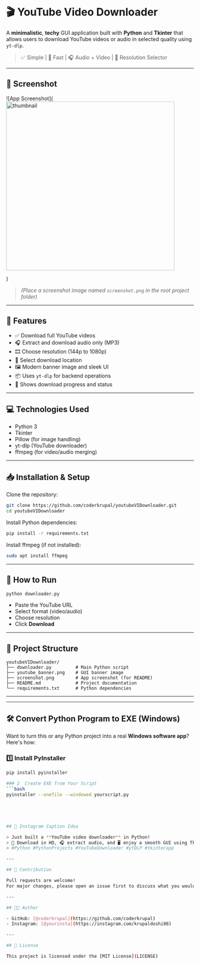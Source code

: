 
# 🎬 YouTube Video Downloader

A **minimalistic**, **techy** GUI application built with **Python** and **Tkinter** that allows users to download YouTube videos or audio in selected quality using `yt-dlp`.

> ✅ Simple | 🚀 Fast | 🎧 Audio + Video | 🎯 Resolution Selector

---

## 📸 Screenshot

![App Screenshot](<img width="452" alt="thumbnail" src="https://github.com/user-attachments/assets/f2228f76-55cc-4e00-aca7-7ba64bc9a8bc" />

)

> *(Place a screenshot image named `screenshot.png` in the root project folder)*

---

## 🔧 Features

- ✅ Download full YouTube videos
- 🎧 Extract and download audio only (MP3)
- 🎞 Choose resolution (144p to 1080p)
- 📁 Select download location
- 🖼 Modern banner image and sleek UI
- 📦 Uses `yt-dlp` for backend operations
- 🔄 Shows download progress and status

---

## 💻 Technologies Used

- Python 3
- Tkinter
- Pillow (for image handling)
- yt-dlp (YouTube downloader)
- ffmpeg (for video/audio merging)

---

## 📥 Installation & Setup

Clone the repository:

```bash
git clone https://github.com/coderkrupal/youtubeVIDownloader.git
cd youtubeVIDownloader
```

Install Python dependencies:

```bash
pip install -r requirements.txt
```

Install ffmpeg (if not installed):

```bash
sudo apt install ffmpeg
```

---

## 🚀 How to Run

```bash
python downloader.py
```

- Paste the YouTube URL
- Select format (video/audio)
- Choose resolution
- Click **Download**

---

## 📁 Project Structure

```
youtubeVIDownloader/
├── downloader.py         # Main Python script
├── youtube_banner.png    # GUI banner image
├── screenshot.png        # App screenshot (for README)
├── README.md             # Project documentation
└── requirements.txt      # Python dependencies
```

---

---

## 🛠 Convert Python Program to EXE (Windows)

Want to turn this or any Python project into a real **Windows software app**? Here's how:

### 1️⃣ Install PyInstaller
```bash
pip install pyinstaller

### 2  Create EXE from Your Script
```bash
pyinstaller --onefile --windowed yourscript.py





## 📸 Instagram Caption Idea

> Just built a **YouTube video downloader** in Python!  
> 🎥 Download in HD, 🎧 extract audio, and 🖥 enjoy a smooth GUI using Tkinter.  
> #Python #PythonProjects #YouTubeDownloader #ytDLP #tkinterapp

---

## 🤝 Contribution

Pull requests are welcome!  
For major changes, please open an issue first to discuss what you would like to change.

---

## 🧑‍💻 Author

- GitHub: [@coderkrupal](https://github.com/coderkrupal)
- Instagram: [@yourinsta](https://instagram.com/krupaldoshi08)

---

## 📜 License

This project is licensed under the [MIT License](LICENSE)

